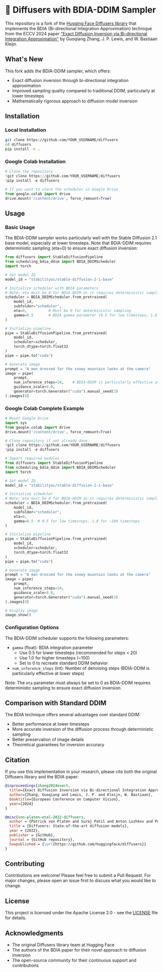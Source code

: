 # 🧨 Diffusers with BDIA-DDIM Sampler

This repository is a fork of the [Hugging Face Diffusers library](https://github.com/huggingface/diffusers) that implements the BDIA (Bi-directional Integration Approximation) technique from the ECCV 2024 paper ["Exact Diffusion Inversion via Bi-directional Integration Approximation"](https://arxiv.org/abs/placeholder) by Guoqiang Zhang, J. P. Lewis, and W. Bastiaan Kleijn.

## What's New

This fork adds the BDIA-DDIM sampler, which offers:
- Exact diffusion inversion through bi-directional integration approximation
- Improved sampling quality compared to traditional DDIM, particularly at lower timesteps
- Mathematically rigorous approach to diffusion model inversion

## Installation

### Local Installation
```bash
git clone https://github.com/YOUR_USERNAME/diffusers
cd diffusers
pip install -e .
```

### Google Colab Installation
```python
# Clone the repository
!git clone https://github.com/YOUR_USERNAME/diffusers
!pip install -e diffusers

# If you want to store the scheduler in Google Drive
from google.colab import drive
drive.mount('/content/drive', force_remount=True)
```

## Usage

### Basic Usage
The BDIA-DDIM sampler works particularly well with the Stable Diffusion 2.1 base model, especially at lower timesteps. Note that BDIA-DDIM requires deterministic sampling (eta=0) to ensure exact diffusion inversion:

```python
from diffusers import StableDiffusionPipeline
from scheduling_bdia_ddim import BDIA_DDIMScheduler
import torch

# Set model ID
model_id = "stabilityai/stable-diffusion-2-1-base"

# Initialize scheduler with BDIA parameters
# Note: eta must be 0 for BDIA-DDIM as it requires deterministic sampling
scheduler = BDIA_DDIMScheduler.from_pretrained(
    model_id, 
    subfolder="scheduler",
    eta=0,          # Must be 0 for deterministic sampling
    gamma=0.5       # BDIA gamma parameter (0.5 for low timesteps, 1.0 for ~100 timesteps)
)

# Initialize pipeline
pipe = StableDiffusionPipeline.from_pretrained(
    model_id,
    scheduler=scheduler,
    torch_dtype=torch.float32
)
pipe = pipe.to("cuda")

# Generate image
prompt = "A man dressed for the snowy mountain looks at the camera"
image = pipe(
    prompt,
    num_inference_steps=10,    # BDIA-DDIM is particularly effective at lower timesteps
    guidance_scale=9.0,
    generator=torch.Generator("cuda").manual_seed(3)
).images[0]
```

### Google Colab Complete Example
```python
# Mount Google Drive
import sys
from google.colab import drive
drive.mount('/content/drive', force_remount=True)

# Clone repository if not already done
!git clone https://github.com/YOUR_USERNAME/diffusers
!pip install -e diffusers

# Import required modules
from diffusers import StableDiffusionPipeline
from scheduling_bdia_ddim import BDIA_DDIMScheduler
import torch

# Set model ID
model_id = "stabilityai/stable-diffusion-2-1-base"

# Initialize scheduler
# Note: eta must be 0 for BDIA-DDIM as it requires deterministic sampling
scheduler = BDIA_DDIMScheduler.from_pretrained(
    model_id, 
    subfolder="scheduler", 
    eta=0,
    gamma=0.5  # 0.5 for low timesteps, 1.0 for ~100 timesteps
)

# Initialize pipeline
pipe = StableDiffusionPipeline.from_pretrained(
    model_id,
    scheduler=scheduler,
    torch_dtype=torch.float32
)
pipe = pipe.to("cuda")

# Generate image
prompt = "A man dressed for the snowy mountain looks at the camera"
image = pipe(
    prompt,
    num_inference_steps=10,
    guidance_scale=9.0,
    generator=torch.Generator("cuda").manual_seed(3)
).images[0]

# Display image
image.show()
```

### Configuration Options

The BDIA-DDIM scheduler supports the following parameters:

- `gamma` (float): BDIA integration parameter
  - Use 0.5 for lower timesteps (recommended for steps < 20)
  - Use 1.0 for higher timesteps (~100)
  - Set to 0 to recreate standard DDIM behavior
- `num_inference_steps` (int): Number of denoising steps (BDIA-DDIM is particularly effective at lower steps)

Note: The `eta` parameter must always be set to 0 as BDIA-DDIM requires deterministic sampling to ensure exact diffusion inversion.

## Comparison with Standard DDIM

The BDIA technique offers several advantages over standard DDIM:
- Better performance at lower timesteps
- More accurate inversion of the diffusion process through deterministic sampling
- Better preservation of image details
- Theoretical guarantees for inversion accuracy

## Citation

If you use this implementation in your research, please cite both the original Diffusers library and the BDIA paper:

```bibtex
@inproceedings{zhang2024exact,
  title={Exact Diffusion Inversion via Bi-directional Integration Approximation},
  author={Zhang, Guoqiang and Lewis, J. P. and Kleijn, W. Bastiaan},
  booktitle={European Conference on Computer Vision},
  year={2024}
}

@misc{von-platen-etal-2022-diffusers,
  author = {Patrick von Platen and Suraj Patil and Anton Lozhkov and Pedro Cuenca and Nathan Lambert and Kashif Rasul and Mishig Davaadorj and Dhruv Nair and Sayak Paul and William Berman and Yiyi Xu and Steven Liu and Thomas Wolf},
  title = {Diffusers: State-of-the-art diffusion models},
  year = {2022},
  publisher = {GitHub},
  journal = {GitHub repository},
  howpublished = {\url{https://github.com/huggingface/diffusers}}
}
```

## Contributing

Contributions are welcome! Please feel free to submit a Pull Request. For major changes, please open an issue first to discuss what you would like to change.

## License

This project is licensed under the Apache License 2.0 - see the [LICENSE](LICENSE) file for details.

## Acknowledgments

- The original Diffusers library team at Hugging Face
- The authors of the BDIA paper for their novel approach to diffusion inversion
- The open-source community for their continuous support and contributions

